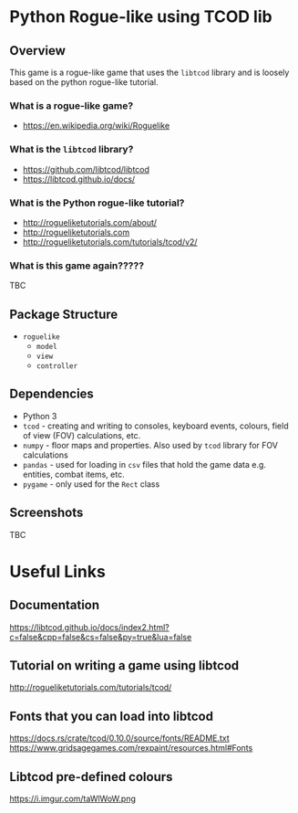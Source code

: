 # Python Rogue-like using TCOD lib
## Overview
This game is a rogue-like game that uses the `libtcod` library and is loosely based on the python rogue-like tutorial.

### What is a rogue-like game?

* https://en.wikipedia.org/wiki/Roguelike

### What is the `libtcod` library?

* https://github.com/libtcod/libtcod
* https://libtcod.github.io/docs/

### What is the Python rogue-like tutorial? 

* http://rogueliketutorials.com/about/
* http://rogueliketutorials.com
* http://rogueliketutorials.com/tutorials/tcod/v2/

### What is this game again?????
TBC


## Package Structure

* `roguelike`
    * `model`
    * `view`
    * `controller`


## Dependencies
* Python 3
* `tcod` - creating and writing to consoles, keyboard events, colours, field of view (FOV) calculations, etc.
* `numpy` - floor maps and properties.  Also used by `tcod` library for FOV calculations
* `pandas` - used for loading in `csv` files that hold the game data e.g. entities, combat items, etc.
* `pygame` - only used for the `Rect` class

## Screenshots
TBC


# Useful Links

## Documentation
https://libtcod.github.io/docs/index2.html?c=false&cpp=false&cs=false&py=true&lua=false

## Tutorial on writing a game using libtcod
http://rogueliketutorials.com/tutorials/tcod/

## Fonts that you can load into libtcod
https://docs.rs/crate/tcod/0.10.0/source/fonts/README.txt
https://www.gridsagegames.com/rexpaint/resources.html#Fonts

## Libtcod pre-defined colours
https://i.imgur.com/taWlWoW.png
